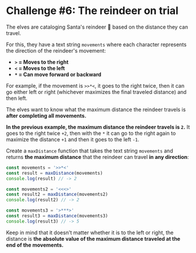 # Challenge #6: The reindeer on trial

The elves are cataloging Santa's reindeer 🦌 based on the distance they can travel.

For this, they have a text string `movements` where each character represents the direction of the reindeer's movement:

- **`>` = Moves to the right**
- **`<` = Moves to the left**
- **`*` = Can move forward or backward**

For example, if the movement is `>>*<`, it goes to the right twice, then it can go either left or right (whichever maximizes the final traveled distance) and then left.

The elves want to know what the maximum distance the reindeer travels is **after completing all movements.**

**In the previous example, the maximum distance the reindeer travels is `2`.** It goes to the right twice `+2`, then with the `*` it can go to the right again to maximize the distance `+1` and then it goes to the left `-1`.

Create a `maxDistance` function that takes the text string `movements` and returns **the maximum distance** that the reindeer can travel **in any direction**:

```js
const movements = '>>*<'
const result = maxDistance(movements)
console.log(result) // -> 2

const movements2 = '<<<>'
const result2 = maxDistance(movements2)
console.log(result2) // -> 2

const movements3 = '>***>'
const result3 = maxDistance(movements3)
console.log(result3) // -> 5
```

Keep in mind that it doesn't matter whether it is to the left or right, the distance is **the absolute value of the maximum distance traveled at the end of the movements.**
